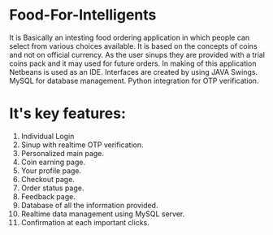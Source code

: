 
# Food-For-Intelligents

It is Basically an intesting food ordering application in which people can select from various choices available.
It is based on the concepts of coins and not on official currency. 
As the user sinups they are provided with a trial coins pack and it may used for future orders.
In making of this application Netbeans is used as an IDE. Interfaces are created by using JAVA Swings. MySQL for database management. Python integration for OTP verification.
# It's key features:
1. Individual Login
2. Sinup with realtime OTP verification.
3. Personalized main page.
4. Coin earning page.
5. Your profile page.
6. Checkout page.
7. Order status page.
8. Feedback page.
9. Database of all the information provided.
10. Realtime data management using MySQL server.
11. Confirmation at each important clicks.
